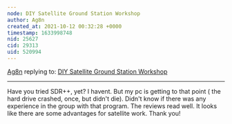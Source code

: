 ```yaml
---
node: DIY Satellite Ground Station Workshop 
author: Ag8n
created_at: 2021-10-12 00:32:28 +0000
timestamp: 1633998748
nid: 25627
cid: 29313
uid: 520994
---
```




[Ag8n](../profile/Ag8n) replying to: [DIY Satellite Ground Station Workshop ](../notes/sashae/06-21-2021/diy-satellite-ground-station-workshop)

----
Have you tried SDR++, yet?  I havent.  But my pc is getting to that point ( the hard drive crashed, once, but didn't die).  Didn't know if there was any experience in the group with that program.  The reviews read well.  It looks like there are some advantages for satellite work.  Thank you!